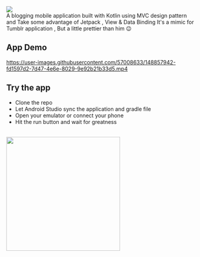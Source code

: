<img align="center" src="https://user-images.githubusercontent.com/57008633/148848532-7c106c7d-79e8-4651-b418-f84847825274.png" />
</br>
A blogging mobile application built with Kotlin using MVC design pattern and Take some advantage of Jetpack , View & Data Binding
It's a mimic for Tumblr application , But a little prettier than him 😉
</br>

## App Demo

https://user-images.githubusercontent.com/57008633/148857942-fd1597d2-7d47-4e6e-8029-9e92b21b33d5.mp4


## Try the app
- Clone the repo </br>
- Let Android Studio sync the application and gradle file </br>
- Open your emulator or connect your phone </br>
- Hit the run button and wait for greatness </br>


</br>
<img align="center" src="https://user-images.githubusercontent.com/57008633/148856854-11e69892-944e-4964-9e35-d45c7bde4333.gif" width = 300/>
